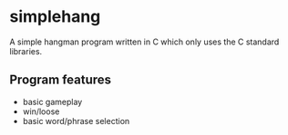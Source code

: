 # simplehang
A simple hangman program written in C which only uses the C standard libraries.

## Program features
 - basic gameplay
 - win/loose
 - basic word/phrase selection

